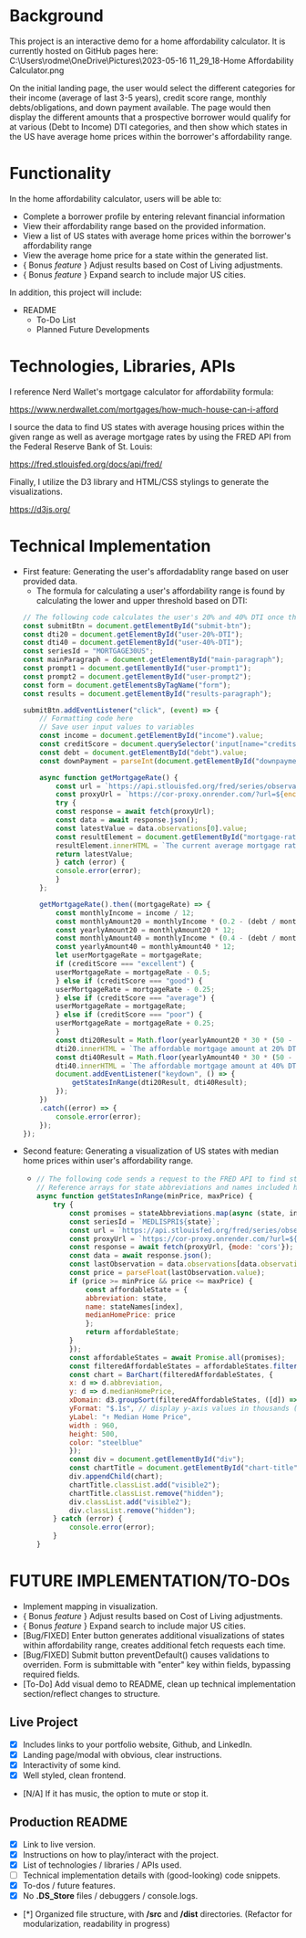 Background
==========

This project is an interactive demo for a home affordability calculator.
It is currently hosted on GitHub pages here: C:\Users\rodme\OneDrive\Pictures\2023-05-16 11_29_18-Home Affordability Calculator.png

On the initial landing page, the user would select the different categories for their income (average of last 3-5 years), credit score range, monthly debts/obligations, and down payment available. The page would then display the different amounts that a prospective borrower would qualify for at various (Debt to Income) DTI categories, and then show which states in the US have average home prices within the borrower's affordability range.

**Functionality**
========================

In the home affordability calculator, users will be able to:

-   Complete a borrower profile by entering relevant financial information
-   View their affordability range based on the provided information.
-   View a list of US states with average home prices within the borrower's affordability range
-   View the average home price for a state within the generated list.
-   { Bonus *feature* } Adjust results based on Cost of Living adjustments.
-   { Bonus *feature* } Expand search to include major US cities.

In addition, this project will include:

-   README
    -   To-Do List
    -   Planned Future Developments

**Technologies, Libraries, APIs**
=================================

I reference Nerd Wallet's mortgage calculator for affordability formula:

[](https://www.nerdwallet.com/mortgages/how-much-house-can-i-afford)<https://www.nerdwallet.com/mortgages/how-much-house-can-i-afford>

I source the data to find US states with average housing prices within the given range as well as average mortgage rates by using the FRED API from the Federal Reserve Bank of St. Louis:

[](https://fred.stlouisfed.org/docs/api/fred/)<https://fred.stlouisfed.org/docs/api/fred/>

Finally, I utilize the D3 library and HTML/CSS stylings to generate the visualizations.

[](https://d3js.org/)<https://d3js.org/>

**Technical Implementation**
==============
-   First feature: Generating the user's affordadablity range based on user provided data.
    -   The formula for calculating a user's affordability range is found by calculating the lower and upper threshold based on DTI:
    ```js
    // The following code calculates the user's 20% and 40% DTI once the user submits the form data.
    const submitBtn = document.getElementById("submit-btn");
    const dti20 = document.getElementById("user-20%-DTI");
    const dti40 = document.getElementById("user-40%-DTI");
    const seriesId = "MORTGAGE30US";
    const mainParagraph = document.getElementById("main-paragraph");
    const prompt1 = document.getElementById("user-prompt1");
    const prompt2 = document.getElementById("user-prompt2");
    const form = document.getElementsByTagName("form");
    const results = document.getElementById("results-paragraph");

    submitBtn.addEventListener("click", (event) => {
        // Formatting code here
        // Save user input values to variables
        const income = document.getElementById("income").value;
        const creditScore = document.querySelector('input[name="creditscore"]:checked').value;
        const debt = document.getElementById("debt").value;
        const downPayment = parseInt(document.getElementById("downpayment").value);

        async function getMortgageRate() {
            const url = `https://api.stlouisfed.org/fred/series/observations?series_id=${seriesId}&api_key=cc485c86412c9dee7cd0370084ce6c59&file_type=json`;
            const proxyUrl = `https://cor-proxy.onrender.com/?url=${encodeURIComponent(url)}`;
            try {
            const response = await fetch(proxyUrl);
            const data = await response.json();
            const latestValue = data.observations[0].value;
            const resultElement = document.getElementById("mortgage-rate");
            resultElement.innerHTML = `The current average mortgage rate is ${latestValue}%`;
            return latestValue;
            } catch (error) {
            console.error(error);
            }
        };

        getMortgageRate().then((mortgageRate) => {
            const monthlyIncome = income / 12;
            const monthlyAmount20 = monthlyIncome * (0.2 - (debt / monthlyIncome));
            const yearlyAmount20 = monthlyAmount20 * 12;
            const monthlyAmount40 = monthlyIncome * (0.4 - (debt / monthlyIncome));
            const yearlyAmount40 = monthlyAmount40 * 12;
            let userMortgageRate = mortgageRate;
            if (creditScore === "excellent") {
            userMortgageRate = mortgageRate - 0.5;
            } else if (creditScore === "good") {
            userMortgageRate = mortgageRate - 0.25;
            } else if (creditScore === "average") {
            userMortgageRate = mortgageRate;
            } else if (creditScore === "poor") {
            userMortgageRate = mortgageRate + 0.25;
            }
            const dti20Result = Math.floor(yearlyAmount20 * 30 * (50 - userMortgageRate) / 100) + downPayment;
            dti20.innerHTML = `The affordable mortgage amount at 20% DTI at rate of ${userMortgageRate}% is <br> $${dti20Result}.00`;
            const dti40Result = Math.floor(yearlyAmount40 * 30 * (50 - userMortgageRate) / 100) + downPayment;
            dti40.innerHTML = `The affordable mortgage amount at 40% DTI at rate of ${userMortgageRate}% is <br> $${dti40Result}.00`;
            document.addEventListener("keydown", () => {
                getStatesInRange(dti20Result, dti40Result);
            });
        })
        .catch((error) => {
            console.error(error);
        });
    });
    ```
-   Second feature: Generating a visualization of US states with median home prices within user's affordability range.
    -   ```js
        // The following code sends a request to the FRED API to find states with median home prices within the user's affordable mortgage range.
        // Reference arrays for state abbreviations and names included here.
        async function getStatesInRange(minPrice, maxPrice) {
            try {
                const promises = stateAbbreviations.map(async (state, index) => {
                const seriesId = `MEDLISPRI${state}`;
                const url = `https://api.stlouisfed.org/fred/series/observations?series_id=${seriesId}&api_key=cc485c86412c9dee7cd0370084ce6c59&file_type=json`;
                const proxyUrl = `https://cor-proxy.onrender.com/?url=${encodeURIComponent(url)}`;
                const response = await fetch(proxyUrl, {mode: 'cors'});
                const data = await response.json();
                const lastObservation = data.observations[data.observations.length - 1];
                const price = parseFloat(lastObservation.value);
                if (price >= minPrice && price <= maxPrice) {
                    const affordableState = {
                    abbreviation: state,
                    name: stateNames[index],
                    medianHomePrice: price
                    };
                    return affordableState;
                }
                });
                const affordableStates = await Promise.all(promises);
                const filteredAffordableStates = affordableStates.filter(affordableState => affordableState != undefined);
                const chart = BarChart(filteredAffordableStates, {
                x: d => d.abbreviation,
                y: d => d.medianHomePrice,
                xDomain: d3.groupSort(filteredAffordableStates, ([d]) => -d.medianHomePrice, d => d.abbreviation), // sort by descending medianHomePrice
                yFormat: "$.1s", // display y-axis values in thousands (e.g. 350000 as 350k)
                yLabel: "↑ Median Home Price",
                width : 960,
                height: 500,
                color: "steelblue"
                });
                const div = document.getElementById("div");
                const chartTitle = document.getElementById("chart-title");
                div.appendChild(chart);
                chartTitle.classList.add("visible2");
                chartTitle.classList.remove("hidden");
                div.classList.add("visible2");
                div.classList.remove("hidden");
            } catch (error) {
                console.error(error);
            }
        }
        ```


**FUTURE IMPLEMENTATION/TO-DOs**
=============
-   Implement mapping in visualization.
-   { Bonus *feature* } Adjust results based on Cost of Living adjustments.
-   { Bonus *feature* } Expand search to include major US cities.
-   [Bug/FIXED] Enter button generates additional visualizations of states within affordability range, creates additional fetch requests each time.
-   [Bug/FIXED] Submit button preventDefault() causes validations to overriden. Form is submittable with "enter" key within fields, bypassing required fields.
-   [To-Do] Add visual demo to README, clean up technical implementation section/reflect changes to structure.

**Live Project**
----------------

-   [X] Includes links to your portfolio website, Github, and LinkedIn.
-   [X] Landing page/modal with obvious, clear instructions.
-   [X] Interactivity of some kind.
-   [X] Well styled, clean frontend.
-   [N/A] If it has music, the option to mute or stop it.

**Production README**
---------------------

-   [X] Link to live version.
-   [X] Instructions on how to play/interact with the project.
-   [X] List of technologies / libraries / APIs used.
-   [ ] Technical implementation details with (good-looking) code snippets.
-   [X] To-dos / future features.
-   [X] No **.DS_Store** files / debuggers / console.logs.
-   [*] Organized file structure, with **/src** and **/dist** directories. (Refactor for modularization, readability in progress)
